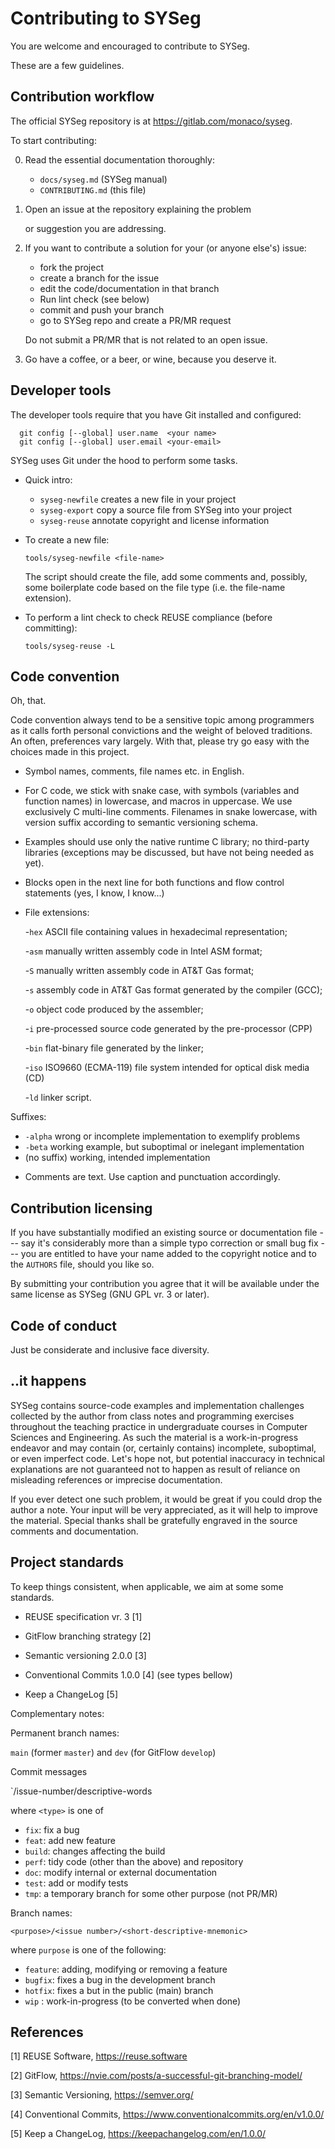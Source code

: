 <!--
   SPDX-FileCopyrightText: 2021 Monaco F. J. <monaco@usp.br>
  
   SPDX-License-Identifier: GPL-3.0-or-later

   This file is part of SYSeg, available at https://gitlab.com/monaco/syseg.
-->

Contributing to SYSeg
==============================
 
 You are welcome and encouraged to contribute to SYSeg.

 These are a few guidelines.

 Contribution workflow
 ------------------------------

 The official SYSeg repository is at https://gitlab.com/monaco/syseg.
   
 To start contributing:


 0. Read the essential documentation thoroughly:

    - `docs/syseg.md`    (SYSeg manual)
    - `CONTRIBUTING.md`  (this file)

 1. Open an issue at the repository explaining the problem
 
    or suggestion you are addressing.

 2. If you want to contribute a solution for your (or anyone else's) issue:

    * fork the project
    * create a branch for the issue
    * edit the code/documentation in that branch
    * Run lint check (see below)
    * commit and push your branch
    * go to SYSeg repo and create a PR/MR request

    Do not submit a PR/MR that is not related to an open issue.

 3. Go have a coffee, or a beer, or wine, because you deserve it.

 Developer tools
 ------------------------------

 The developer tools require that you have Git installed and configured:

 ```
   git config [--global] user.name  <your name>
   git config [--global] user.email <your-email>
 ```
 SYSeg uses Git under the hood to perform some tasks.

 * Quick intro:

   - `syseg-newfile`    creates a new file in your project
   - `syseg-export`     copy a source file from SYSeg into your project
   - `syseg-reuse`      annotate copyright and license information

 * To create a new file:

   `tools/syseg-newfile <file-name>`

   The script should create the file, add some comments and, possibly, some
   boilerplate code based on the file type (i.e. the file-name extension).

 * To perform a lint check to check REUSE compliance (before committing):

   `tools/syseg-reuse -L`


 Code convention
 ------------------------------

 Oh, that.

 Code convention always tend to be a sensitive topic among programmers as it calls
 forth personal convictions and the weight of beloved traditions. An often,
 preferences vary largely. With that, please try go easy with the choices made
 in this project.
 
 * Symbol names, comments, file names etc. in English.

 * For C code, we stick with snake case, with symbols (variables and function
   names) in lowercase, and macros in uppercase. We use exclusively C multi-line
   comments. Filenames in snake lowercase, with version suffix according to
   semantic versioning schema.

 * Examples should use only the native runtime C library; no third-party
   libraries (exceptions may be discussed, but have not being needed as yet).

 * Blocks open in the next line for both functions and flow control statements
   (yes, I know, I know...)

 * File extensions:

   -`hex`  ASCII file containing values in hexadecimal representation;

   -`asm`  manually written assembly code in Intel ASM format;

   -`S`    manually written assembly code in AT&T Gas format;

   -`s`    assembly code in AT&T Gas format generated by the compiler (GCC);

   -`o`    object code produced by the assembler;

   -`i`    pre-processed source code generated by the pre-processor (CPP)

   -`bin`  flat-binary file generated by the linker;

   -`iso`  ISO9660 (ECMA-119) file system intended for optical disk media (CD) 

   -`ld`   linker script.

 Suffixes:

   - `-alpha`     wrong or incomplete implementation to exemplify problems
   - `-beta`      working example, but suboptimal or inelegant implementation
   - (no suffix)  working, intended implementation

 * Comments are text. Use caption and punctuation accordingly.

 Contribution licensing
 ------------------------------

 If you have substantially modified an existing source or documentation
 file --- say  it's considerably more than a simple typo correction or
 small bug fix --- you are entitled to have your name added to the copyright
 notice and to the `AUTHORS` file, should you like so.

 By submitting your contribution you agree that it will be available under the
 same license as SYSeg (GNU GPL vr. 3 or later).

 Code of conduct
 ------------------------------

 Just be considerate and inclusive face diversity.

 ..it happens
 ------------------------------

 SYSeg contains source-code examples and implementation challenges collected
 by the author from class notes and programming exercises throughout the teaching
 practice in undergraduate courses in Computer Sciences and Engineering. As such
 the material is a work-in-progress endeavor and may contain (or, certainly
 contains) incomplete, suboptimal, or even imperfect code. Let's hope not, but 
 potential inaccuracy in technical explanations are not guaranteed not to
 happen as result of reliance on misleading references or imprecise
 documentation.

 If you ever detect one such problem, it would be great if you could drop the
 author a note. Your input will be very appreciated, as it will help to improve
 the material. Special thanks shall be gratefully engraved in the source comments
 and documentation.

 Project standards
 ------------------------------

 To keep things consistent, when applicable, we aim at some some standards.

 - REUSE specification vr. 3 [1]
 
 - GitFlow branching strategy [2]

 - Semantic versioning 2.0.0 [3]

 - Conventional Commits 1.0.0 [4] (see types bellow)

 - Keep a ChangeLog [5]

 Complementary notes:

 Permanent branch names:

 `main` (former `master`) and `dev` (for GitFlow `develop`)
 
 Commit messages

 `<type>/issue-number/descriptive-words

 where `<type>` is one of

 - `fix`:   fix a bug
 - `feat`:  add new feature
 - `build`: changes affecting the build 
 - `perf`:  tidy code (other than the above) and repository
 - `doc`:   modify internal or external documentation
 - `test`:  add or modify tests
 - `tmp`:   a temporary branch for some other purpose (not PR/MR)

 Branch names:

 `<purpose>/<issue number>/<short-descriptive-mnemonic>`

 where `purpose` is one of the following:

 * `feature`:   adding, modifying or removing a feature
 * `bugfix`:    fixes a bug in the development branch
 * `hotfix`:    fixes a but in the public (main) branch
 * `wip`   :    work-in-progress (to be converted when done)

 References
 ------------------------------

 [1] REUSE Software, https://reuse.software

 [2] GitFlow, https://nvie.com/posts/a-successful-git-branching-model/

 [3] Semantic Versioning, https://semver.org/

 [4] Conventional Commits, https://www.conventionalcommits.org/en/v1.0.0/

 [5] Keep a ChangeLog, https://keepachangelog.com/en/1.0.0/

